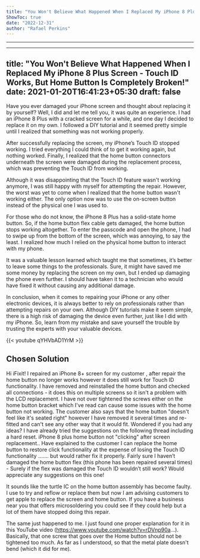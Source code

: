 ```yaml
---
title: "You Won't Believe What Happened When I Replaced My iPhone 8 Plus Screen - Touch ID Works, But Home Button Is Completely Broken!"
ShowToc: true 
date: "2022-12-31"
author: "Rafael Perkins"
---
```

*****
---
title: "You Won't Believe What Happened When I Replaced My iPhone 8 Plus Screen - Touch ID Works, But Home Button Is Completely Broken!"
date: 2021-01-20T16:41:23+05:30
draft: false
---
 
Have you ever damaged your iPhone screen and thought about replacing it by yourself? Well, I did and let me tell you, it was quite an experience. I had an iPhone 8 Plus with a cracked screen for a while, and one day I decided to replace it on my own. I followed a DIY tutorial and it seemed pretty simple until I realized that something was not working properly. 
 
After successfully replacing the screen, my iPhone’s Touch ID stopped working. I tried everything I could think of to get it working again, but nothing worked. Finally, I realized that the home button connectors underneath the screen were damaged during the replacement process, which was preventing the Touch ID from working.
 
Although it was disappointing that the Touch ID feature wasn't working anymore, I was still happy with myself for attempting the repair. However, the worst was yet to come when I realized that the home button wasn't working either. The only option now was to use the on-screen button instead of the physical one I was used to.
 
For those who do not know, the iPhone 8 Plus has a solid-state home button. So, if the home button flex cable gets damaged, the home button stops working altogether. To enter the passcode and open the phone, I had to swipe up from the bottom of the screen, which was annoying, to say the least. I realized how much I relied on the physical home button to interact with my phone.
 
It was a valuable lesson learned which taught me that sometimes, it’s better to leave some things to the professionals. Sure, it might have saved me some money by replacing the screen on my own, but I ended up damaging the phone even further. I should have taken it to a technician who would have fixed it without causing any additional damage.
 
In conclusion, when it comes to repairing your iPhone or any other electronic devices, it is always better to rely on professionals rather than attempting repairs on your own. Although DIY tutorials make it seem simple, there is a high risk of damaging the device even further, just like I did with my iPhone. So, learn from my mistake and save yourself the trouble by trusting the experts with your valuable devices.

{{< youtube qYHVbAD1YrM >}} 



## Chosen Solution
 Hi iFixit!
I repaired an iPhone 8+ screen for my customer , after repair the home button no longer works however it does still work for Touch ID functionality. I have removed and reinstalled the home button and checked all connections - it does this on multiple screens so it isn't a problem with the LCD replacement. I have not over tightened the screws either on the home button bracket which I've read can cause some issues with the home button not working.
The customer also says that the home button "doesn't feel like it's seated right" however I have removed it several times and re-fitted and can't see any other way that it would fit.
Wondered if you had any ideas? I have already tried the suggestions on the following thread including a hard reset.
iPhone 8 plus home button not "clicking" after screen replacement..
Have explained to the customer I can replace the home button to restore click functionality at the expense of losing the Touch ID functionality ……. but would rather fix it properly.
Fairly sure I haven’t damaged the home button flex (this phone has been repaired several times) - Surely if the flex was damaged the Touch ID wouldn’t still work?
Would appreciate any suggestions on this one!

 It sounds like the turtle IC on the home button assembly has become faulty. I use to try and reflow or replace them but now I am advising customers to get apple to replace the screen and home button. If you have a business near you that offers microsoldering you could see if they could help but a lot of them have stopped doing this repair.

 The same just happened to me. I just found one proper explanation for it in this YouTube video (https://www.youtube.com/watch?v=rDVnp90a...). Basically, that one screw that goes over the Home button should not be tightened too much. As far as I understood, so that the metal plate doesn't bend (which it did for me).




